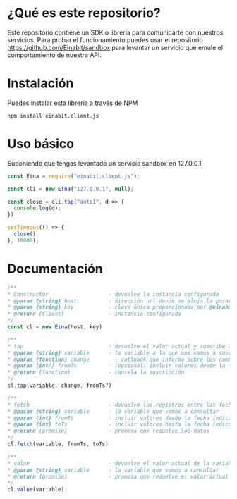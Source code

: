 # ¿Qué es este repositorio?

Este repositorio contiene un SDK o librería para comunicarte con nuestros servicios. Para probar el funcionamiento puedes usar el repositorio https://github.com/Einabit/sandbox para levantar un servicio que emule el comportamiento de nuestra API.

# Instalación

Puedes instalar esta librería a través de NPM

`npm install einabit.client.js`

# Uso básico

Suponiendo que tengas levantado un servicio sandbox en 127.0.0.1

```js
const Eina = require("einabit.client.js");

const cli = new Eina("127.0.0.1", null);

const close = cli.tap("auto1", d => {
  console.log(d);
})

setTimeout(() => {
  close()
}, 10000);

```

# Documentación

```js
/**
* Constructor                   - devuelve la instancia configurada
* @param {string} host          - dirección url donde se aloja la pasarela de datos
* @param {string} key           - clave única proporcionada por @einabit
* @return {Client}              - instancia configurada
*/
const cl = new Eina(host, key)

/**
* tap                           - devuelve el valor actual y suscribe a cambios
* @param {string} variable      - la variable a la que nos vamos a suscribir
* @param {function} change        - callback que informa sobre los cambios (value) => void
* @param {int?} fromTs          - (opcional) incluir valores desde la fecha indicada
* @return {function}            - cancela la suscripción
*/
cl.tap(variable, change, fromTs?)

/**
* fetch                         - devuelve los registros entre las fechas indicadas
* @param {string} variable      - la variable que vamos a consultar
* @param {int} fromTs           - incluir valores desde la fecha indicada
* @param {int} toTs             - incluir valores hasta la fecha indicada
* @return {promise}             - promesa que resuelve los datos
*/
cl.fetch(variable, fromTs, toTs)

/**
* value                         - devuelve el valor actual de la variable
* @param {string} variable      - la variable que vamos a consultar
* @return {promise}             - promesa que resuelve el valor actual
*/
cl.value(variable)
```
